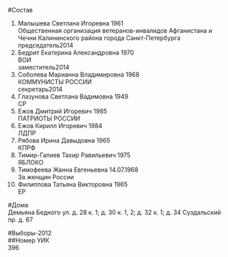 #Состав  
1. Малышева Светлана Игоревна 1961  
    Общественная организация ветеранов-инвалидов Афганистана и Чечни Калининского района города Санкт-Петербурга  
    председатель2014  
2. Бедрит Екатерина Александровна 1970  
    ВОИ  
    заместитель2014  
3. Соболева Марианна Владимировна 1968  
    КОММУНИСТЫ РОССИИ  
    секретарь2014  
4. Глазунова Светлана Вадимовна 1949  
    СР  
5. Ежов Дмитрий Игоревич 1985  
    ПАТРИОТЫ РОССИИ  
6. Ежов Кирилл Игоревич 1984  
    ЛДПР  
7. Рябова Ирина Давыдовна 1965  
    КПРФ  
8. Тимир-Галиев Тахир Равильевич 1975  
    ЯБЛОКО  
9. Тимофеева Жанна Евгеньевна 14.07.1968  
    За женщин России  
10. Филиппова Татьяна Викторовна 1965  
    ЕР  
  
#Дома  
Демьяна Бедного ул. д. 28 к. 1; д. 30 к. 1, 2; д. 32 к. 1; д. 34 Суздальский пр. д. 67  
  
#Выборы-2012  
##Номер УИК  
396  
